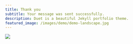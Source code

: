 ```yaml
---
title: Thank you
subtitle: Your message was sent successfully.
description: Duet is a beautiful Jekyll portfolio theme.
featured_image: /images/demo/demo-landscape.jpg
---
```


![](/images/demo/about.jpg)

